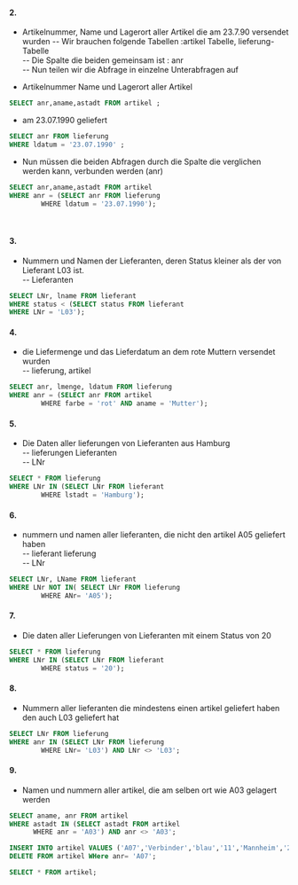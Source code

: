 #### 2.
- Artikelnummer, Name und Lagerort aller Artikel die am 23.7.90 versendet wurden
	-- Wir brauchen folgende Tabellen :artikel Tabelle, lieferung-Tabelle  
	-- Die Spalte die beiden gemeinsam ist : anr   
	-- Nun teilen wir die Abfrage in einzelne Unterabfragen auf

- Artikelnummer Name und Lagerort aller Artikel  
```sql
SELECT anr,aname,astadt FROM artikel ;
```


-  am 23.07.1990 geliefert  
```sql
SELECT anr FROM lieferung  
WHERE ldatum = '23.07.1990' ;
```


- Nun müssen die beiden Abfragen durch die Spalte die verglichen werden kann, verbunden werden (anr)
```sql
SELECT anr,aname,astadt FROM artikel  
WHERE anr = (SELECT anr FROM lieferung  
        WHERE ldatum = '23.07.1990');
```


          
#### 3.
- Nummern und Namen der Lieferanten, deren Status kleiner als der von Lieferant L03 ist.  
-- Lieferanten  
```sql
SELECT LNr, lname FROM lieferant  
WHERE status < (SELECT status FROM lieferant  
WHERE LNr = 'L03');
```


#### 4.
- die Liefermenge und das Lieferdatum an dem rote Muttern versendet wurden  
-- lieferung, artikel
```sql
SELECT anr, lmenge, ldatum FROM lieferung  
WHERE anr = (SELECT anr FROM artikel  
        WHERE farbe = 'rot' AND aname = 'Mutter');
```


#### 5.
- Die Daten aller lieferungen von Lieferanten aus Hamburg  
-- lieferungen Lieferanten  
-- LNr
```sql
SELECT * FROM lieferung  
WHERE LNr IN (SELECT LNr FROM lieferant  
        WHERE lstadt = 'Hamburg');
```


#### 6.
- nummern und namen aller lieferanten, die nicht den artikel A05 geliefert haben  
-- lieferant lieferung  
-- LNr
```sql
SELECT LNr, LName FROM lieferant  
WHERE LNr NOT IN( SELECT LNr FROM lieferung  
        WHERE ANr= 'A05');
```



#### 7. 
- Die daten aller Lieferungen von Lieferanten mit einem Status von 20  
```sql
SELECT * FROM lieferung  
WHERE LNr IN (SELECT LNr FROM lieferant   
        WHERE status = '20');
```


#### 8.
- Nummern aller lieferanten die mindestens einen artikel geliefert haben den auch L03 geliefert hat  
```sql
SELECT LNr FROM lieferung  
WHERE anr IN (SELECT LNr FROM lieferung  
        WHERE LNr= 'L03') AND LNr <> 'L03';
```


#### 9.
- Namen und nummern aller artikel, die am selben ort wie A03 gelagert werden  
```sql
SELECT aname, anr FROM artikel   
WHERE astadt IN (SELECT astadt FROM artikel  
      WHERE anr = 'A03') AND anr <> 'A03';
```

```sql
INSERT INTO artikel VALUES ('A07','Verbinder','blau','11','Mannheim','200');  
DELETE FROM artikel WHere anr= 'A07';
```

```sql
SELECT * FROM artikel;
```
